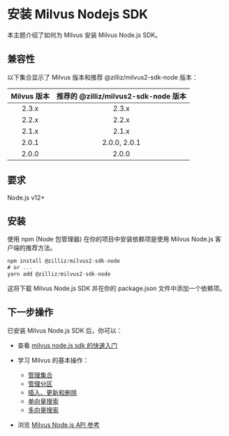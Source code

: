 


# 安装 Milvus Nodejs SDK

本主题介绍了如何为 Milvus 安装 Milvus Node.js SDK。

## 兼容性

以下集合显示了 Milvus 版本和推荐 @zilliz/milvus2-sdk-node 版本：

| Milvus 版本 | 推荐的 @zilliz/milvus2-sdk-node 版本 |
| :---------: | :----------------------------------: |
|   2.3.x     |               2.3.x                 |
|   2.2.x     |               2.2.x                 |
|   2.1.x     |               2.1.x                 |
|   2.0.1     |         2.0.0, 2.0.1                |
|   2.0.0     |               2.0.0                 |

## 要求

Node.js v12+

## 安装

使用 npm (Node 包管理器) 在你的项目中安装依赖项是使用 Milvus Node.js 客户端的推荐方法。

```javascript
npm install @zilliz/milvus2-sdk-node
# or ...
yarn add @zilliz/milvus2-sdk-node
```

这将下载 Milvus Node.js SDK 并在你的 package.json 文件中添加一个依赖项。

## 下一步操作





已安装 Milvus Node.js SDK 后，你可以：

- 查看 [milvus node.js sdk 的快速入门](https://github.com/milvus-io/milvus-sdk-node)
- 学习 Milvus 的基本操作：
  - [管理集合](/userGuide/manage-collections.md)
  - [管理分区](/userGuide/manage-partitions.md)
  - [插入、更新和删除](/userGuide/insert-update-delete.md)
  - [单向量搜索](/userGuide/search-query-get/single-vector-search.md)
  - [多向量搜索](/userGuide/search-query-get/multi-vector-search.md)

- 浏览 [ Milvus Node.js API 参考](/api-reference/node/v{{var.milvus_node_sdk_version}}/About.md)

